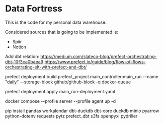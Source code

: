 # Data Fortress

This is the code for my personal data warehouse.

Considered sources that is going to be implemented is:
 - Spiir
 - Notion


Add dbt relation:
https://medium.com/slateco-blog/prefect-orchestrating-dbt-10f3ca0baea9
https://www.prefect.io/guide/blog/flow-of-flows-orchestrating-elt-with-prefect-and-dbt/

prefect deployment build prefect_project.main_controller:main_run --name "daily" --storage-block github/github-block -q docker-queue

prefect deployment apply main_run-deployment.yaml


docker compose --profile server --profile agent up -d


pip install pandas workalendar dbt-duckdb dbt-core duckdb minio pyarrow python-dotenv requests pytz prefect_dbt s3fs openpyxl pydriller